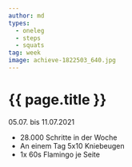 ```yaml
---
author: md
types:
  - oneleg
  - steps
  - squats
tag: week
image: achieve-1822503_640.jpg
---
```

# {{ page.title }}
05.07. bis 11.07.2021

- 28.000 Schritte in der Woche
- An einem Tag 5x10 Kniebeugen
- 1x 60s Flamingo je Seite